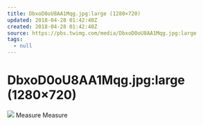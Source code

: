 ```yaml
---
title: DbxoD0oU8AA1Mqg.jpg:large (1280×720)
updated: 2018-04-28 01:42:40Z
created: 2018-04-28 01:42:40Z
source: https://pbs.twimg.com/media/DbxoD0oU8AA1Mqg.jpg:large
tags:
  - null
---
```


# DbxoD0oU8AA1Mqg.jpg:large (1280×720)

![](../_resources/e615e175dbcaf82cbe030eb890a3e96f.png)
Measure
Measure